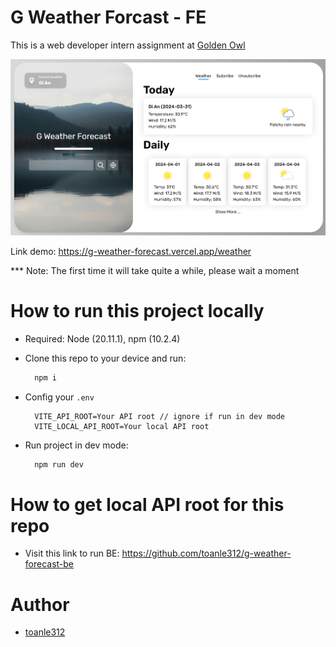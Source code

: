 # G Weather Forcast - FE

This is a web developer intern assignment at [Golden Owl](https://goldenowl.asia/)

![UI](image.png)

Link demo: https://g-weather-forecast.vercel.app/weather

\*\*\* Note: The first time it will take quite a while, please wait a moment

# How to run this project locally

- Required: Node (20.11.1), npm (10.2.4)
- Clone this repo to your device and run:
  ```bash
    npm i
  ```
- Config your `.env`

  ```env
    VITE_API_ROOT=Your API root // ignore if run in dev mode
    VITE_LOCAL_API_ROOT=Your local API root
  ```

- Run project in dev mode:
  ```bash
    npm run dev
  ```

# How to get local API root for this repo

- Visit this link to run BE: https://github.com/toanle312/g-weather-forecast-be

# Author

- [toanle312](https://github.com/toanle312)

